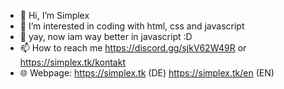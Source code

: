 - 👋 Hi, I’m Simplex
- 👀 I’m interested in coding with html, css and javascript
- 🌱 yay, now iam way better in javascript :D
- 📫 How to reach me https://discord.gg/sjkV62W49R or https://simplex.tk/kontakt
- 🌐 Webpage: https://simplex.tk (DE) https://simplex.tk/en (EN)
 
